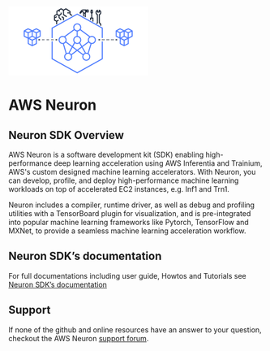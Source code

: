 ![neuron](./images/Site-Merch_Neuron-ML-SDK_Editorial.png)

# AWS Neuron

## Neuron SDK Overview

AWS Neuron is a software development kit (SDK) enabling high-performance deep learning acceleration using AWS Inferentia and Trainium, AWS's custom designed machine learning accelerators. With Neuron, you can develop, profile, and deploy high-performance machine learning workloads on top of accelerated EC2 instances, e.g. Inf1 and Trn1.

Neuron includes a compiler, runtime driver, as well as debug and profiling utilities with a TensorBoard plugin for visualization, and is pre-integrated into popular machine learning frameworks like Pytorch, TensorFlow and MXNet, to provide a seamless machine learning acceleration workflow.

## Neuron SDK’s documentation

For full documentations including user guide, Howtos and Tutorials see [Neuron SDK’s documentation](https://awsdocs-neuron.readthedocs-hosted.com/)

## Support
If none of the github and online resources have an answer to your question, checkout the AWS Neuron [support forum](https://forums.aws.amazon.com/forum.jspa?forumID=355).
